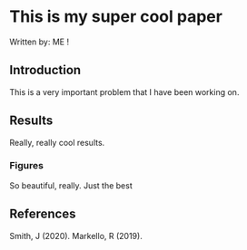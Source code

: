 # This is my super cool paper
Written by: ME !

## Introduction

This is a very important problem that I have been working on.

## Results
Really, really cool results.

### Figures

So beautiful, really. Just the best

## References

Smith, J (2020).
Markello, R (2019).
